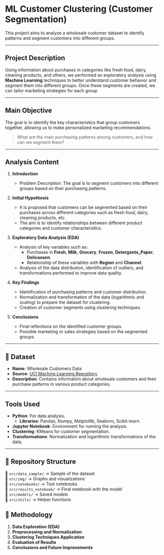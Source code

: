 # ML Customer Clustering (Customer Segmentation)

This project aims to analyze a wholesale customer dataset to identify patterns and segment customers into different groups.

---

## **Project Description**
Using information about purchases in categories like fresh food, dairy, cleaning products, and others, we performed an exploratory analysis using **Machine Learning** techniques to better understand customer behavior and segment them into different groups. Once these segments are created, we can tailor marketing strategies for each group.

---

## **Main Objective**
The goal is to identify the key characteristics that group customers together, allowing us to make personalized marketing recommendations.

> What are the main purchasing patterns among customers, and how can we segment them?

---

## **Analysis Content**

1. **Introduction**
   - Problem Description: The goal is to segment customers into different groups based on their purchasing patterns.

2. **Initial Hypothesis**
   - It is proposed that customers can be segmented based on their purchases across different categories such as fresh food, dairy, cleaning products, etc.
   - The aim is to identify relationships between different product categories and customer characteristics.

3. **Exploratory Data Analysis (EDA)**
   - Analysis of key variables such as:
     - Purchases in **Fresh**, **Milk**, **Grocery**, **Frozen**, **Detergents_Paper**, **Delicassen**.
     - Relationship of these variables with **Region** and **Channel**.
   - Analysis of the data distribution, identification of outliers, and transformations performed to improve data quality.

4. **Key Findings**
   - Identification of purchasing patterns and customer distribution.
   - Normalization and transformation of the data (logarithmic and scaling) to prepare the dataset for clustering.
   - Creation of customer segments using clustering techniques.

5. **Conclusions**
   - Final reflections on the identified customer groups.
   - Possible marketing or sales strategies based on the segmented groups.

---

## 📌 Dataset  
- **Name**: Wholesale Customers Data  
- **Source**: [UCI Machine Learning Repository](https://archive.ics.uci.edu/ml/datasets/wholesale+customers)  
- **Description**: Contains information about wholesale customers and their purchase patterns in various product categories.

---

## **Tools Used**
- **Python**: For data analysis.
   - **Libraries**: Pandas, Numpy, Matplotlib, Seaborn, Scikit-learn.
- **Jupyter Notebook**: Environment for running the analysis.
- **Clustering**: KMeans for customer segmentation.
- **Transformations**: Normalization and logarithmic transformations of the data.

---

## 📂 Repository Structure  
📁 `src/data_sample/` → Sample of the dataset  
📁 `src/img/` → Graphs and visualizations  
📁 `src/notebooks/` → Test notebooks  
📁 `src/results_notebook/` → Final notebook with the model  
📁 `src/models/` → Saved models  
📁 `src/utils/` → Helper functions  

## 🚀 Methodology  
1. **Data Exploration (EDA)**  
2. **Preprocessing and Normalization**  
3. **Clustering Techniques Application**  
4. **Evaluation of Results**  
5. **Conclusions and Future Improvements**
